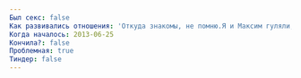 ```yaml
---
Был секс: false
Как развивались отношения: 'Откуда знакомы, не помню.Я и Максим гуляли, встретили Свету с подружкой, пошли в бар. Наверно, переписывались. Потом встретились уже вдвоём, снова пошли в бар, и вот мы у меня дома, смотрим мои старые видосики. Света остаётся у меня ночевать. А, ещё помню, что я ломался, не зайти ли нам в магазин, купить поесть, потому что дома есть нечего, и мне было стыдно за это.Вот мы помылись (по отдельности), я выхожу с голым торсом из ванной, она смущена. Сидит на кресле за компьютером, моя рубашка едва прикрывает её пояс. Просит выключить компьютер, указывая на системный блок. Мол, наклонись ко мне, нажми кнопочку.Выключаю через меню пуск. Говорю: "Пойдём спать". А мы даже не целовались. Ложимся на родительскую кровать. Она отворачивается к стене. "Я хочу видеть твои глаза". Поворачивается, глаз всё равно не видно. Пытаюсь расстегнуть на ней рубашку, не даёт.Всю ночь плохо спал — девушка же рядом. Наутро приготовил омлет, но постеснялся ей предложить, вдруг не получился.Проводил немного, а потом пошёл по своим делам. Она, видимо, ждала, что я с ней погуляю, а у меня правда были планы. Не помню, что было потом. Наверно, избегала меня. Плохо отзывалась знакомым.Спустя полтора года извинилась. Пару лет назад встретил случайно, хотела пообщаться, а мне не сказать, что очень интересно было, да я ещё и на роликах был.'
Когда началось: 2013-06-25
Кончила?: false
Проблемная: true
Тиндер: false
---
```

